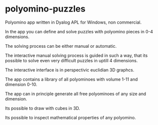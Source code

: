 # polyomino-puzzles

Polyomino app written in Dyalog APL for Windows, non commercial.

In the app you can define and solve puzzles with polyomino pieces in 0-4 dimensions.

The solving process can be either manual or automatic.

The interactive manual solving process is guided in such a way,
that its possible to solve even very difficult puzzles in uptill 4 dimensions.

The interactive interface is in perspectivic euclidian 3D graphcs.

The app contains a library of all polyominoes with volume 1-11 and dimension 0-10.

The app can in principle generate all free polyominoes of any size and dimension.

Its possible to draw with cubes in 3D.

Its possible to inspect mathematical properties of any polyomino.


